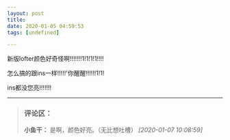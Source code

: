 ```yaml
---
layout: post
title: 
date: 2020-01-05 04:59:53
tags: [undefined]

---
```

新版lofter颜色好奇怪啊!!!!!!!1!1!1!1!!!!

怎么搞的跟ins一样!!!!!'你醒醒!!!!!!1!1!

ins都没您亮!!!!!!!

---
> ### 评论区：
>**小鱼干：** 是啊，颜色好亮。（无比想吐槽）  *[2020-01-07 10:08:59]*
>
>